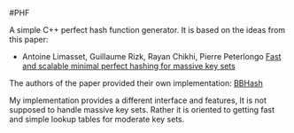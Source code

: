 #PHF

A simple C++ perfect hash function generator. It is based on the ideas
from this paper:

* Antoine Limasset, Guillaume Rizk, Rayan Chikhi, Pierre Peterlongo
[Fast and scalable minimal perfect hashing for massive key sets](https://arxiv.org/abs/1702.03154)

The authors of the paper provided their own implementation: [BBHash](https://github.com/rizkg/BBHash)

My implementation provides a different interface and features, It
is not supposed to handle massive key sets. Rather it is oriented
to getting fast and simple lookup tables for moderate key sets.
